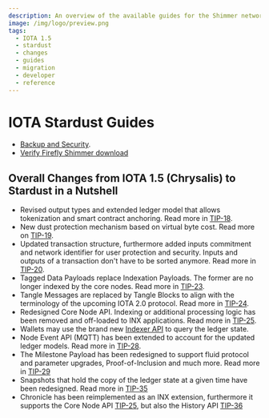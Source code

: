 ```yaml
---
description: An overview of the available guides for the Shimmer network that also outlines the changes from IOTA 1.5, aka Chrysalis to Stardust.
image: /img/logo/preview.png
tags:
  - IOTA 1.5
  - stardust
  - changes
  - guides
  - migration
  - developer
  - reference
---
```


# IOTA Stardust Guides

- [Backup and Security](./backup_security.md).
- [Verify Firefly Shimmer download](./verify_download.md)

## Overall Changes from IOTA 1.5 (Chrysalis) to Stardust in a Nutshell

- Revised output types and extended ledger model that allows tokenization and smart contract anchoring. Read more in
  [TIP-18](https://github.com/iotaledger/tips/pull/38).
- New dust protection mechanism based on virtual byte cost. Read more on [TIP-19](https://github.com/iotaledger/tips/tree/main/tips/TIP-0019).
- Updated transaction structure, furthermore added inputs commitment and network identifier for user protection and security.
  Inputs and outputs of a transaction don't have to be sorted anymore. Read more in [TIP-20](https://github.com/iotaledger/tips/pull/40).
- Tagged Data Payloads replace Indexation Payloads. The former are no longer indexed by the core nodes. Read more in [TIP-23](https://github.com/iotaledger/tips/blob/main/tips/TIP-0023/tip-0023.md).
- Tangle Messages are replaced by Tangle Blocks to align with the terminology of the upcoming IOTA 2.0 protocol. Read more in [TIP-24](https://github.com/iotaledger/tips/pull/55).
- Redesigned Core Node API. Indexing or additional processing logic has been removed and off-loaded to INX applications. Read more in [TIP-25](https://github.com/iotaledger/tips/pull/57).
- Wallets may use the brand new [Indexer API](https://github.com/iotaledger/tips/tree/main/tips/TIP-0026) to query the ledger state.
- Node Event API (MQTT) has been extended to account for the updated ledger models. Read more in [TIP-28](https://github.com/iotaledger/tips/pull/66).
- The Milestone Payload has been redesigned to support fluid protocol and parameter upgrades, Proof-of-Inclusion and much more. Read more in [TIP-29](https://github.com/iotaledger/tips/pull/69)
- Snapshots that hold the copy of the ledger state at a given time have been redesigned. Read more in [TIP-35](https://github.com/iotaledger/tips/pull/76)
- Chronicle has been reimplemented as an INX extension, furthermore it supports the Core Node API [TIP-25](https://github.com/iotaledger/tips/pull/57), but also the
  History API [TIP-36](https://github.com/iotaledger/tips/pull/77)
